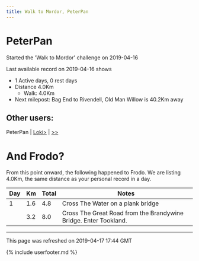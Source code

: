 ```yaml
---
title: Walk to Mordor, PeterPan
---
```


# PeterPan

Started the 'Walk to Mordor' challenge on 2019-04-16

Last available record on 2019-04-16 shows
* 1 Active days, 0 rest days
* Distance 4.0Km
  * Walk: 4.0Km
* Next milepost: Bag End to Rivendell, Old Man Willow is 40.2Km away

## Other users:

PeterPan \| [Loki\>](Loki.md) \| [\>\>](Loki.md)

# And Frodo?
From this point onward, the following happened to Frodo.
We are listing 4.0Km, the same distance as your personal record in a day.

| Day | Km | Total | Notes |
| --- | --- | --- | --- |
| 1 | 1.6 | 4.8 | Cross The Water on a plank bridge |
|   | 3.2 | 8.0 | Cross The Great Road from the Brandywine Bridge. Enter Tookland. |


---
This page was refreshed on 2019-04-17 17:44 GMT

{% include userfooter.md %}
